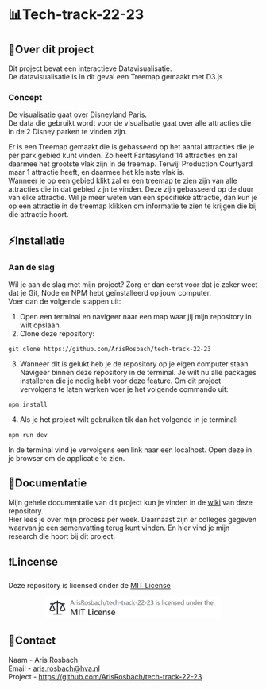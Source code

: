 # 📊Tech-track-22-23
<!-- <p align="center">
  <img width="70%" src="https://github.com/ArisRosbach/blokTech/blob/main/images/bannerPawFinder.png" />
</p> -->


## 🏰Over dit project
Dit project bevat een interactieve Datavisualisatie. <br>
De datavisualisatie is in dit geval een Treemap gemaakt met D3.js

### Concept
De visualisatie gaat over Disneyland Paris. <br>
De data die gebruikt wordt voor de visualisatie gaat over alle attracties die in de 2 Disney parken te vinden zijn.

Er is een Treemap gemaakt die is gebasseerd op het aantal attracties die je per park gebied kunt vinden. Zo heeft Fantasyland 14 attracties en zal daarmee het grootste vlak zijn in de treemap. Terwijl Production Courtyard maar 1 attractie heeft, en daarmee het kleinste vlak is. <br>
Wanneer je op een gebied klikt zal er een treemap te zien zijn van alle attracties die in dat gebied zijn te vinden. Deze zijn gebasseerd op de duur van elke attractie. Wil je meer weten van een specifieke attractie, dan kun je op een attractie in de treemap klikken om informatie te zien te krijgen die bij die attractie hoort.


## ⚡Installatie 
### Aan de slag
Wil je aan de slag met mijn project? Zorg er dan eerst voor dat je zeker weet dat je Git, Node en NPM hebt geïnstalleerd op jouw computer. <br>
Voer dan de volgende stappen uit: <br>
1.	Open een terminal en navigeer naar een map waar jij mijn repository in wilt opslaan.
2.	Clone deze repository:
```
git clone https://github.com/ArisRosbach/tech-track-22-23
```
3.  Wanneer dit is gelukt heb je de repository op je eigen computer staan. Navigeer binnen deze repository in de terminal. Je wilt nu alle packages installeren die je nodig hebt voor deze feature. Om dit project vervolgens te laten werken voer je het volgende commando uit: <br>
```
npm install
```
4.	Als je het project wilt gebruiken tik dan het volgende in je terminal:
```
npm run dev
```
In de terminal vind je vervolgens een link naar een localhost. Open deze in je browser om de applicatie te zien.


## :memo:Documentatie
Mijn gehele documentatie van dit project kun je vinden in de [wiki](https://github.com/ArisRosbach/tech-track-22-23/wiki) van deze repository. <br>
Hier lees je over mijn process per week. Daarnaast zijn er colleges gegeven waarvan je een samenvatting terug kunt vinden. En hier vind je mijn research die hoort bij dit project.


## :heavy_exclamation_mark:Lincense
Deze repository is licensed onder de [MIT License](https://github.com/ArisRosbach/tech-track-22-23/blob/main/LICENSE)
<p align="center">
  <img width="70%" src="https://github.com/ArisRosbach/tech-track-22-23/blob/main/images/MITLicense.JPG" />
</p>

## :email:Contact
Naam -  Aris Rosbach <br>
Email - aris.rosbach@hva.nl <br>
Project - https://github.com/ArisRosbach/tech-track-22-23